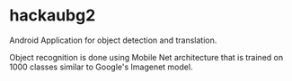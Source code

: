 # hackaubg2

Android Application for object detection and translation.

Object recognition is done using Mobile Net architecture that is trained on 1000 classes similar to Google's Imagenet model.
